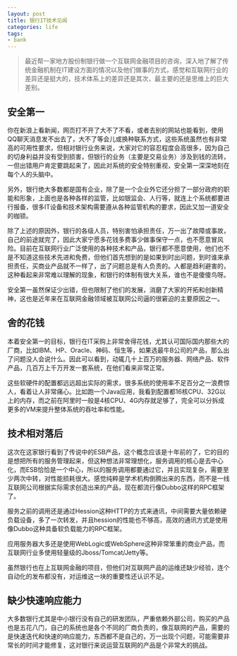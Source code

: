 ```yaml
---
layout: post
title: 银行IT技术见闻
categories: life
tags: 
- bank
---
```


>最近帮一家地方股份制银行做一个互联网金融项目的咨询，深入地了解了传统金融机制在IT建设方面的情况以及他们做事的方式，感觉和互联网行业的差异还是挺大的，技术体系上的差异还是其次，最主要的还是思维上的巨大差别。

## 安全第一
你在新浪上看新闻，网页打不开了大不了不看，或者去别的网站也能看到，使用QQ聊天消息发不出去了，大不了等会儿或换种联系方式，这些系统虽然也有非常高的可用性要求，但相对银行业务来说，大家对它的容忍程度会高很多，因为自己的切身利益并没有受到损害，但银行的业务（主要是交易业务）涉及到钱的流转，一但出错用户肯定要跳起来了，因此对系统的安全特别重视，安全第一深深地刻在每个人的头脑中。

另外，银行绝大多数都是国有企业，除了是一个企业外它还分担了一部分政府的职能和形象，上面也是各种各样的监管，比如银监会、人行等，就连上个系统都要进行报备，很多IT设备和技术架构需要遵从各种监管机构的要求，因此又加一道安全的枷锁。

除了上述的原因外，银行的各级人员，特别害怕承担责任，万一出了故障或事故，自己的前途就完了，因此大家宁愿多花钱多费事少做事保守一点，也不愿意冒风险。目前在互联网行业广泛使用的各种技术和产品，银行都不愿意使用，他们也不是不知道这些技术先进和免费，但他们首先想到的是如果到时出问题，到时谁来承担责任，买商业产品就不一样了，出了问题总是有人负责的。人都是趋利避害的，这种看起来非常难以理解的现象，和银行的体制有很大关系，谁也不是傻傻鸟呀。

安全第一虽然保证少出错，但也限制了他们的发展，消磨了大家的开拓和创新精神，这也是近年来在互联网金融领域被互联网公司逼的很窘迫的主要原因之一。

## 舍的花钱
本着安全第一的目标，银行在IT采购上非常舍得花钱，尤其认可国际国内那些大的厂商，比如IBM、HP、Oracle、神码、恒生等，如果选最牛B公司的产品，那么出了问题没人会说什么。因此可以看到，动辄几十上百万的服务器、网络产品、软件产品，几百万上千万开发一套系统，在他们看来非常正常。

这些软硬件的配置都远远超出实际的需求，很多系统的使用率不足百分之一浪费惊人，看着让人非常痛心。比如跑一个Java应用，我看到配置都16核CPU、32G以上的内存，而之前在阿里时一般是4核CPU、4G内存就足够了，完全可以分拆成更多的VM来提升整体系统的吞吐率和性能。

## 技术相对落后
这次在这家银行看到了传说中的ESB产品，这个概念应该是十年前的了，它的目的是想把所有的服务管理起来，但这种想法非常理想化，服务调用的核心是去中心化，而ESB恰恰是一个中心，所以的服务调用都要通过它，并且实现复杂，需要至少两次中转，对性能损耗很大。感觉纯粹是学术机构倒腾出来的东西，而不是一线互联网公司根据实际需求创造出来的产品，现在都流行像Dubbo这样的RPC框架了。

服务之前的调用还是通过Hession这种HTTP的方式来通讯，中间需要大量依赖硬负载设备，多了一次转发，并且hession的性能也不够高，高效的通讯方式是使用像Dubbo这种具备软负载能力的RPC框架。

应用服务器大多还是使用WebLogic或WebSphere这种非常笨重的商业产品，而互联网行业多使用轻量级的Jboss/Tomcat/Jetty等。

虽然银行也在上互联网金融的项目，但他们对互联网产品的运维还缺少经验，连个自动化的发布都没有，对运维这一块的重要性还认识不足。

## 缺少快速响应能力

大多数银行尤其是中小银行没有自己的研发团队，严重依赖外部公司，购买的产品也是五花八门，自己的系统也是各个不同的厂商负责的，像互联网的产品，需要的是快速迭代和快速的响应能力，东西都不是自己的，万一出现个问题，可能需要非常长的时间才能修复，这对银行来说运营互联网的产品是个非常大的挑战。
